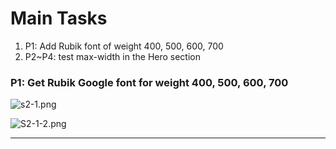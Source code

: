 # Main Tasks

1. P1: Add Rubik font of weight 400, 500, 600, 700
2. P2~P4: test max-width in the Hero section

### P1: Get Rubik Google font for weight 400, 500, 600, 700

![s2-1.png](https://i.imgur.com/9d90nB0.png)

![S2-1-2.png](https://i.imgur.com/LvqRmzw.png)

---
